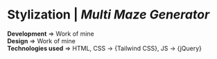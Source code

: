 # Stylization | _Multi Maze Generator_
**Development** => Work of mine  
**Design** => Work of mine  
**Technologies used** => HTML, CSS -> {Tailwind CSS}, JS -> {jQuery}
